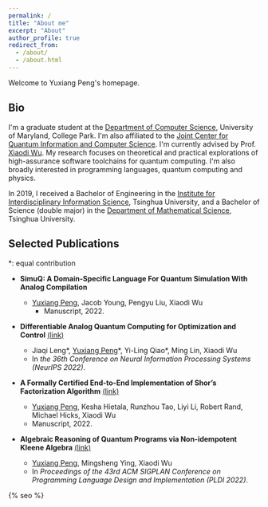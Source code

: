 ```yaml
---
permalink: /
title: "About me"
excerpt: "About"
author_profile: true
redirect_from: 
  - /about/
  - /about.html
---
```


Welcome to Yuxiang Peng's homepage.

## **Bio**

I'm a graduate student at the [Department of Computer Science](https://www.cs.umd.edu/), University of Maryland, College Park. I'm also affiliated to the [Joint Center for Quantum Information and Computer Science](https://quics.umd.edu/). I'm currently advised by Prof. [Xiaodi Wu](https://www.cs.umd.edu/~xwu/). My research focuses on theoretical and practical explorations of high-assurance software toolchains for quantum computing. I'm also broadly interested in programming languages, quantum computing and physics.

In 2019, I received a Bachelor of Engineering in the [Institute for Interdisciplinary Information Science](https://iiis.tsinghua.edu.cn/en/), Tsinghua University, and a Bachelor of Science (double major) in the [Department of Mathematical Science](https://www.math.tsinghua.edu.cn/), Tsinghua University.

## **Selected Publications**

\*: equal contribution

* **SimuQ: A Domain-Specific Language For Quantum Simulation With Analog Compilation**
  * <u>Yuxiang Peng</u>, Jacob Young, Pengyu Liu, Xiaodi Wu
	* Manuscript, 2022.

* **Differentiable Analog Quantum Computing for Optimization and Control** [(link)](https://arxiv.org/abs/2210.15812)
	* Jiaqi Leng\*, <u>Yuxiang Peng</u>\*, Yi-Ling Qiao\*, Ming Lin, Xiaodi Wu
	* In *the 36th Conference on Neural Information Processing Systems (NeurIPS 2022)*.

* **A Formally Certified End-to-End Implementation of Shor’s Factorization Algorithm** [(link)](https://arxiv.org/abs/2204.07112)
	* <u>Yuxiang Peng</u>, Kesha Hietala, Runzhou Tao, Liyi Li, Robert Rand, Michael Hicks, Xiaodi Wu
	* Manuscript, 2022.
	
* **Algebraic Reasoning of Quantum Programs via Non-idempotent Kleene Algebra** [(link)](https://arxiv.org/abs/2110.07018)
	* <u>Yuxiang Peng</u>, Mingsheng Ying, Xiaodi Wu
	* In *Proceedings of the 43rd ACM SIGPLAN Conference on Programming Language Design and Implementation (PLDI 2022)*.

{% seo %}